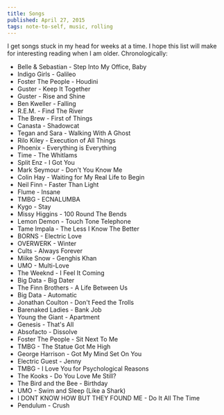 ```yaml
---
title: Songs
published: April 27, 2015
tags: note-to-self, music, rolling
---
```


I get songs stuck in my head for weeks at a time. I hope this list
will make for interesting reading when I am older. <!--more-->
Chronologically:

* Belle & Sebastian - Step Into My Office, Baby
* Indigo Girls - Galileo
* Foster The People - Houdini
* Guster - Keep It Together
* Guster - Rise and Shine
* Ben Kweller - Falling
* R.E.M. - Find The River
* The Brew - First of Things
* Canasta - Shadowcat
* Tegan and Sara - Walking With A Ghost
* Rilo Kiley - Execution of All Things
* Phoenix - Everything is Everything
* Time - The Whitlams
* Split Enz - I Got You
* Mark Seymour - Don't You Know Me
* Colin Hay - Waiting for My Real Life to Begin
* Neil Finn - Faster Than Light
* Flume - Insane
* TMBG - ECNALUMBA
* Kygo - Stay
* Missy Higgins - 100 Round The Bends
* Lemon Demon - Touch Tone Telephone
* Tame Impala - The Less I Know The Better
* BORNS - Electric Love
* OVERWERK - Winter
* Cults - Always Forever
* Miike Snow - Genghis Khan
* UMO - Multi-Love
* The Weeknd - I Feel It Coming
* Big Data - Big Dater
* The Finn Brothers - A Life Between Us
* Big Data - Automatic
* Jonathan Coulton - Don't Feed the Trolls
* Barenaked Ladies - Bank Job
* Young the Giant - Apartment
* Genesis - That's All
* Absofacto - Dissolve
* Foster The People - Sit Next To Me
* TMBG - The Statue Got Me High
* George Harrison - Got My Mind Set On You
* Electric Guest - Jenny
* TMBG - I Love You for Psychological Reasons
* The Kooks - Do You Love Me Still?
* The Bird and the Bee - Birthday
* UMO - Swim and Sleep (Like a Shark)
* I DONT KNOW HOW BUT THEY FOUND ME - Do It All The Time
* Pendulum - Crush

